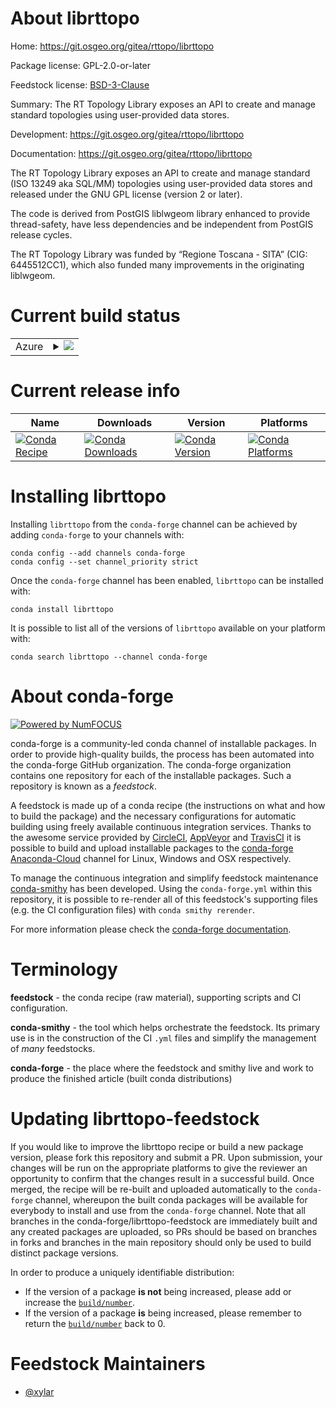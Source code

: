 About librttopo
===============

Home: https://git.osgeo.org/gitea/rttopo/librttopo

Package license: GPL-2.0-or-later

Feedstock license: [BSD-3-Clause](https://github.com/conda-forge/librttopo-feedstock/blob/master/LICENSE.txt)

Summary: The RT Topology Library exposes an API to create and manage standard
topologies using user-provided data stores.


Development: https://git.osgeo.org/gitea/rttopo/librttopo

Documentation: https://git.osgeo.org/gitea/rttopo/librttopo

The RT Topology Library exposes an API to create and manage standard (ISO
13249 aka SQL/MM) topologies using user-provided data stores and released
under the GNU GPL license (version 2 or later).

The code is derived from PostGIS liblwgeom library enhanced to provide
thread-safety, have less dependencies and be independent from PostGIS
release cycles.

The RT Topology Library was funded by “Regione Toscana - SITA” (CIG:
6445512CC1), which also funded many improvements in the originating
liblwgeom.


Current build status
====================


<table>
    
  <tr>
    <td>Azure</td>
    <td>
      <details>
        <summary>
          <a href="https://dev.azure.com/conda-forge/feedstock-builds/_build/latest?definitionId=10902&branchName=master">
            <img src="https://dev.azure.com/conda-forge/feedstock-builds/_apis/build/status/librttopo-feedstock?branchName=master">
          </a>
        </summary>
        <table>
          <thead><tr><th>Variant</th><th>Status</th></tr></thead>
          <tbody><tr>
              <td>linux_64</td>
              <td>
                <a href="https://dev.azure.com/conda-forge/feedstock-builds/_build/latest?definitionId=10902&branchName=master">
                  <img src="https://dev.azure.com/conda-forge/feedstock-builds/_apis/build/status/librttopo-feedstock?branchName=master&jobName=linux&configuration=linux_64_" alt="variant">
                </a>
              </td>
            </tr><tr>
              <td>linux_aarch64</td>
              <td>
                <a href="https://dev.azure.com/conda-forge/feedstock-builds/_build/latest?definitionId=10902&branchName=master">
                  <img src="https://dev.azure.com/conda-forge/feedstock-builds/_apis/build/status/librttopo-feedstock?branchName=master&jobName=linux&configuration=linux_aarch64_" alt="variant">
                </a>
              </td>
            </tr><tr>
              <td>linux_ppc64le</td>
              <td>
                <a href="https://dev.azure.com/conda-forge/feedstock-builds/_build/latest?definitionId=10902&branchName=master">
                  <img src="https://dev.azure.com/conda-forge/feedstock-builds/_apis/build/status/librttopo-feedstock?branchName=master&jobName=linux&configuration=linux_ppc64le_" alt="variant">
                </a>
              </td>
            </tr><tr>
              <td>osx_64</td>
              <td>
                <a href="https://dev.azure.com/conda-forge/feedstock-builds/_build/latest?definitionId=10902&branchName=master">
                  <img src="https://dev.azure.com/conda-forge/feedstock-builds/_apis/build/status/librttopo-feedstock?branchName=master&jobName=osx&configuration=osx_64_" alt="variant">
                </a>
              </td>
            </tr><tr>
              <td>osx_arm64</td>
              <td>
                <a href="https://dev.azure.com/conda-forge/feedstock-builds/_build/latest?definitionId=10902&branchName=master">
                  <img src="https://dev.azure.com/conda-forge/feedstock-builds/_apis/build/status/librttopo-feedstock?branchName=master&jobName=osx&configuration=osx_arm64_" alt="variant">
                </a>
              </td>
            </tr><tr>
              <td>win_64</td>
              <td>
                <a href="https://dev.azure.com/conda-forge/feedstock-builds/_build/latest?definitionId=10902&branchName=master">
                  <img src="https://dev.azure.com/conda-forge/feedstock-builds/_apis/build/status/librttopo-feedstock?branchName=master&jobName=win&configuration=win_64_" alt="variant">
                </a>
              </td>
            </tr>
          </tbody>
        </table>
      </details>
    </td>
  </tr>
</table>

Current release info
====================

| Name | Downloads | Version | Platforms |
| --- | --- | --- | --- |
| [![Conda Recipe](https://img.shields.io/badge/recipe-librttopo-green.svg)](https://anaconda.org/conda-forge/librttopo) | [![Conda Downloads](https://img.shields.io/conda/dn/conda-forge/librttopo.svg)](https://anaconda.org/conda-forge/librttopo) | [![Conda Version](https://img.shields.io/conda/vn/conda-forge/librttopo.svg)](https://anaconda.org/conda-forge/librttopo) | [![Conda Platforms](https://img.shields.io/conda/pn/conda-forge/librttopo.svg)](https://anaconda.org/conda-forge/librttopo) |

Installing librttopo
====================

Installing `librttopo` from the `conda-forge` channel can be achieved by adding `conda-forge` to your channels with:

```
conda config --add channels conda-forge
conda config --set channel_priority strict
```

Once the `conda-forge` channel has been enabled, `librttopo` can be installed with:

```
conda install librttopo
```

It is possible to list all of the versions of `librttopo` available on your platform with:

```
conda search librttopo --channel conda-forge
```


About conda-forge
=================

[![Powered by
NumFOCUS](https://img.shields.io/badge/powered%20by-NumFOCUS-orange.svg?style=flat&colorA=E1523D&colorB=007D8A)](https://numfocus.org)

conda-forge is a community-led conda channel of installable packages.
In order to provide high-quality builds, the process has been automated into the
conda-forge GitHub organization. The conda-forge organization contains one repository
for each of the installable packages. Such a repository is known as a *feedstock*.

A feedstock is made up of a conda recipe (the instructions on what and how to build
the package) and the necessary configurations for automatic building using freely
available continuous integration services. Thanks to the awesome service provided by
[CircleCI](https://circleci.com/), [AppVeyor](https://www.appveyor.com/)
and [TravisCI](https://travis-ci.com/) it is possible to build and upload installable
packages to the [conda-forge](https://anaconda.org/conda-forge)
[Anaconda-Cloud](https://anaconda.org/) channel for Linux, Windows and OSX respectively.

To manage the continuous integration and simplify feedstock maintenance
[conda-smithy](https://github.com/conda-forge/conda-smithy) has been developed.
Using the ``conda-forge.yml`` within this repository, it is possible to re-render all of
this feedstock's supporting files (e.g. the CI configuration files) with ``conda smithy rerender``.

For more information please check the [conda-forge documentation](https://conda-forge.org/docs/).

Terminology
===========

**feedstock** - the conda recipe (raw material), supporting scripts and CI configuration.

**conda-smithy** - the tool which helps orchestrate the feedstock.
                   Its primary use is in the construction of the CI ``.yml`` files
                   and simplify the management of *many* feedstocks.

**conda-forge** - the place where the feedstock and smithy live and work to
                  produce the finished article (built conda distributions)


Updating librttopo-feedstock
============================

If you would like to improve the librttopo recipe or build a new
package version, please fork this repository and submit a PR. Upon submission,
your changes will be run on the appropriate platforms to give the reviewer an
opportunity to confirm that the changes result in a successful build. Once
merged, the recipe will be re-built and uploaded automatically to the
`conda-forge` channel, whereupon the built conda packages will be available for
everybody to install and use from the `conda-forge` channel.
Note that all branches in the conda-forge/librttopo-feedstock are
immediately built and any created packages are uploaded, so PRs should be based
on branches in forks and branches in the main repository should only be used to
build distinct package versions.

In order to produce a uniquely identifiable distribution:
 * If the version of a package **is not** being increased, please add or increase
   the [``build/number``](https://docs.conda.io/projects/conda-build/en/latest/resources/define-metadata.html#build-number-and-string).
 * If the version of a package **is** being increased, please remember to return
   the [``build/number``](https://docs.conda.io/projects/conda-build/en/latest/resources/define-metadata.html#build-number-and-string)
   back to 0.

Feedstock Maintainers
=====================

* [@xylar](https://github.com/xylar/)


